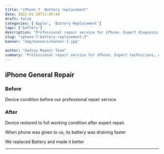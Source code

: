 ```yaml
---
title: "iPhone 7  Battery replacement"
date: 2022-01-28T11:45:44
draft: false
categories: ['Apple', 'Battery Replacement']
tags: ['battery']
description: "Professional repair service for iPhone. Expert diagnosis and quality repairs in Bangalore."
slug: "iphone-7-battery-replacement-3"
banner: "img/banners/banner-1.jpg"

author: "Gadjoy Repair Team"
summary: "Professional repair service for iPhone. Expert technicians, quality parts, warranty included."
---
```


## iPhone General Repair

### Before

Device condition before our professional repair service.

### After

Device restored to full working condition after expert repair.

When phone was given to us, its battery was draining faster

We replaced Battery and made it better

---